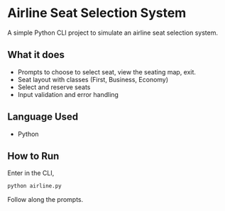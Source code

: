 # Airline Seat Selection System 

A simple Python CLI project to simulate an airline seat selection system.

## What it does
- Prompts to choose to select seat, view the seating map, exit.
- Seat layout with classes (First, Business, Economy)
- Select and reserve seats
- Input validation and error handling

## Language Used

- Python

## How to Run
Enter in the CLI,
```bash
python airline.py
```
Follow along the prompts.
